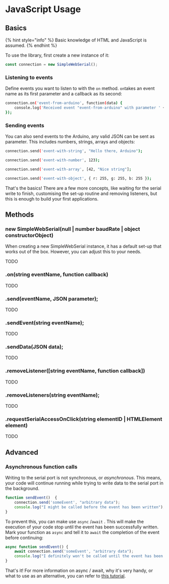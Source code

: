 # JavaScript Usage

## Basics

{% hint style="info" %}
Basic knowledge of HTML and JavaScript is assumed.
{% endhint %}

To use the library, first create a new instance of it:

```javascript
const connection = new SimpleWebSerial();
```

### Listening to events

Define events you want to listen to with the `on` method. `on`takes an event name as its first parameter and a callback as its second:

```bash
connection.on('event-from-arduino', function(data) {
    console.log('Received event "event-from-arduino" with parameter ' + data)
});
```

### Sending events

You can also send events to the Arduino, any valid JSON can be sent as parameter. This includes numbers, strings, arrays and objects:

```bash
connection.send('event-with-string', "Hello there, Arduino");

connection.send('event-with-number', 123);

connection.send('event-with-array', [42, "Nice string"];

connection.send('event-with-object', { r: 255, g: 255, b: 255 });
```

That's the basics! There are a few more concepts, like waiting for the serial write to finish, customising the set-up routine and removing listeners, but this is enough to build your first applications.

## Methods

### new SimpleWebSerial\(null \| number baudRate \| object constructorObject\)

When creating a new SimpleWebSerial instance, it has a default set-up that works out of the box. However, you can adjust this to your needs.

TODO

### .on\(string eventName, function callback\)

TODO

### .send\(eventName, JSON parameter\);

TODO

### .sendEvent\(string eventName\);

TODO

### .sendData\(JSON data\);

TODO

### .removeListener\(\[string eventName, function callback\]\)

TODO

### .removeListeners\(string eventName\);

TODO

### .requestSerialAccessOnClick\(string elementID \| HTMLElement element\)

TODO

## Advanced

### Asynchronous function calls

Writing to the serial port is not synchronous, or _asynchronous_. This means, your code will continue running while trying to write data to the serial port in the background.

```javascript
function sendEvent()  {
    connection.send('someEvent', "arbitrary data");
    console.log("I might be called before the event has been written");
}
```

To prevent this, you can make use `async` /`await` . This will make the execution of your code stop until the event has been successfully written. Mark your function as `async` and tell it to `await` the completion of the event before continuing:

```javascript
async function sendEvent() {
    await connection.send('someEvent', "arbitrary data");
    console.log("I definitely won't be called until the event has been written");
}
```

That's it! For more information on async / await, why it's very handy, or what to use as an alternative, you can refer to [this tutorial](https://javascript.info/async-await).

